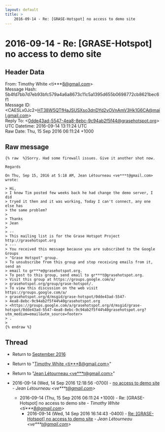 ```yaml
---
layout: default
title: >
    2016-09-14 - Re: [GRASE-Hotspot] no access to demo site
---
```


# 2016-09-14 - Re: [GRASE-Hotspot] no access to demo site

## Header Data

From: Timothy White \<ti***8@gmail.com\><br>
Message Hash: 5b4fd7bb7d7eb93bfc579a4a6a8673c11c5a1395d655b0698772cb8621bec6f1<br>
Message ID: \<CAESLx0Jc2=HT38W5QTfHaJSUSXso3dnDYd2vOVnAmV3Hk1G6CA@mail.gmail.com\><br>
Reply To: \<0dde43ad-5547-4ea8-8ebc-9c94ab2f5f44@grasehotspot.org\><br>
UTC Datetime: 2016-09-14 13:11:24 UTC<br>
Raw Date: Thu, 15 Sep 2016 06:11:24 +1000<br>

## Raw message

```
{% raw  %}Sorry. Had some firewall issues. Give it another shot now.

Regards

On Thu, Sep 15, 2016 at 5:18 AM, Jean Létourneau <ve***t@gmail.com> wrote:

> Hi,
> I know Tim posted few weeks back he had change the demo server, I did
> tryed it then and it was working, Today I can't connect, any one else has
> the same problem?
>
> Thanks
> Jean
>
> --
> This mailing list is for the Grase Hotspot Project http://grasehotspot.org
> ---
> You received this message because you are subscribed to the Google Groups
> "Grase Hotspot" group.
> To unsubscribe from this group and stop receiving emails from it, send an
> email to gr***e@grasehotspot.org.
> To post to this group, send email to gr***t@grasehotspot.org.
> Visit this group at https://groups.google.com/a/
> grasehotspot.org/group/grase-hotspot/.
> To view this discussion on the web visit https://groups.google.com/a/
> grasehotspot.org/d/msgid/grase-hotspot/0dde43ad-5547-
> 4ea8-8ebc-9c94ab2f5f44%40grasehotspot.org
> <https://groups.google.com/a/grasehotspot.org/d/msgid/grase-hotspot/0dde43ad-5547-4ea8-8ebc-9c94ab2f5f44%40grasehotspot.org?utm_medium=email&utm_source=footer>
> .
>
{% endraw %}
```

## Thread

+ Return to [September 2016](/archive/2016/09)

+ Return to "[Timothy White <ti***8<span>@</span>gmail.com>](/authors/ti___8_at_gmail_com)"
+ Return to "[Jean Létourneau <ve***t<span>@</span>gmail.com>](/authors/ve___t_at_gmail_com)"

+ 2016-09-14 (Wed, 14 Sep 2016 12:18:56 -0700) - [no access to demo site](/archive/2016/09/0f59aef1869a9c943b777354c2b8aa2740c1277d4b4fdc5a4f2ebce6b7ce1013) - _Jean Létourneau \<ve***t@gmail.com\>_
  + 2016-09-14 (Thu, 15 Sep 2016 06:11:24 +1000) - Re: [GRASE-Hotspot] no access to demo site - _Timothy White \<ti***8@gmail.com\>_
    + 2016-09-14 (Wed, 14 Sep 2016 16:14:43 -0400) - [Re: [GRASE-Hotspot] no access to demo site](/archive/2016/09/61e32bbd91977b483a77e0c703706172c24009bc659ea639ba41ec64ed5a89e1) - _Jean Létourneau \<ve***t@gmail.com\>_

